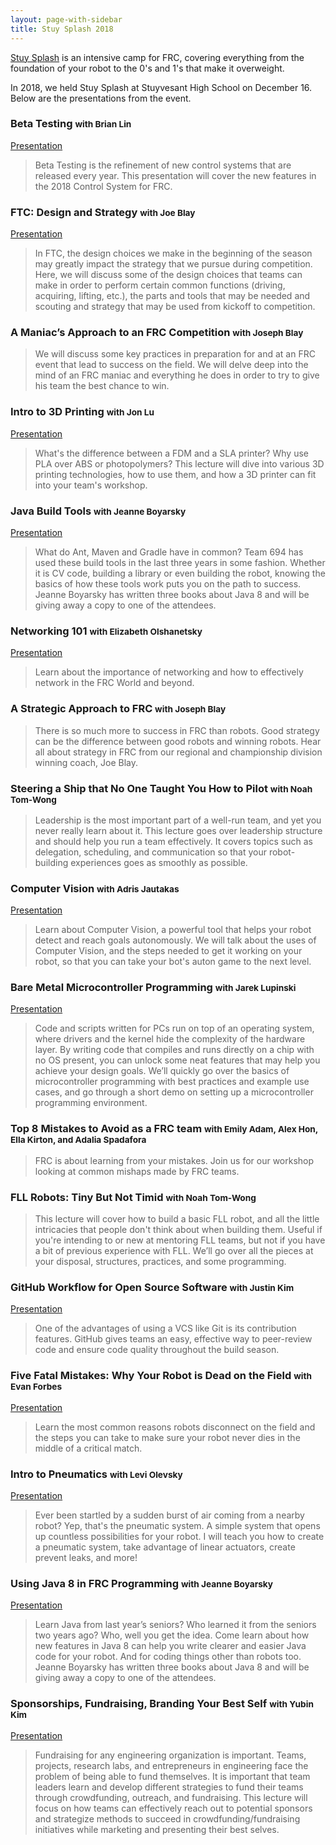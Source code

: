```yaml
---
layout: page-with-sidebar
title: Stuy Splash 2018
---
```


[Stuy Splash](/community/projects/stuysplash/) is an intensive camp for FRC, covering everything from the foundation of your robot to the 0's and 1's that make it overweight.

In 2018, we held Stuy Splash at Stuyvesant High School on December 16. Below are the presentations from the event.

### Beta Testing <small>with Brian Lin</small>
[Presentation](https://docs.google.com/presentation/d/1pf69A4-p_b-h4JZ9KodQE5IhOqCxhiyh4o81PRncSjE/edit?usp=sharing)

> Beta Testing is the refinement of new control systems that are released every year. This presentation will cover the new features in the 2018 Control System for FRC.

### FTC: Design and Strategy <small>with Joe Blay</small>
[Presentation](https://docs.google.com/presentation/d/12p6u4KrPqPsYTcmGFcLq70O40rvvVxBOFjtEKAxtIPk/edit?usp=sharing)

> In FTC, the design choices we make in the beginning of the season may greatly impact the strategy that we pursue during competition. Here, we will discuss some of the design choices that teams can make in order to perform certain common functions (driving, acquiring, lifting, etc.), the parts and tools that may be needed and scouting and strategy that may be used from kickoff to competition.

### A Maniac’s Approach to an FRC Competition <small>with Joseph Blay</small>
> We will discuss some key practices in preparation for and at an FRC event that lead to success on the field. We will delve deep into the mind of an FRC maniac and everything he does in order to try to give his team the best chance to win.

### Intro to 3D Printing <small>with Jon Lu</small>
[Presentation](
https://docs.google.com/presentation/d/1Vze8476anFM1utZV2J0OJ-krT0gGEkTcrWkNVtyE9A8/edit?usp=sharing)

> What's the difference between a FDM and a SLA printer? Why use PLA over ABS or photopolymers? This lecture will dive into various 3D printing technologies, how to use them, and how a 3D printer can fit into your team's workshop.

### Java Build Tools <small>with Jeanne Boyarsky</small>
[Presentation](https://docs.google.com/presentation/d/1uY1e___SWvf2SuoYcv6uK_usdcXHXvI2gwJ-UXrBSvY/edit?usp=sharing)

> What do Ant, Maven and Gradle have in common? Team 694 has used these build tools in the last three years in some fashion. Whether it is CV code, building a library or even building the robot, knowing the basics of how these tools work puts you on the path to success. Jeanne Boyarsky has written three books about Java 8 and will be giving away a copy to one of the attendees.

### Networking 101 <small>with Elizabeth Olshanetsky</small>
[Presentation](https://docs.google.com/presentation/d/1aKBUt6QO37T4UxzF7Q9--jIvQIT0g__Hp5du2jOF738/edit?usp=sharing)

> Learn about the importance of networking and how to effectively network in the FRC World and beyond.

### A Strategic Approach to FRC <small>with Joseph Blay</small>
> There is so much more to success in FRC than robots. Good strategy can be the difference between good robots and winning robots. Hear all about strategy in FRC from our regional and championship division winning coach, Joe Blay.

### Steering a Ship that No One Taught You How to Pilot <small>with Noah Tom-Wong</small>
> Leadership is the most important part of a well-run team, and yet you never really learn about it. This lecture goes over leadership structure and should help you run a team effectively. It covers topics such as delegation, scheduling, and communication so that your robot-building experiences goes as smoothly as possible.

### Computer Vision <small>with Adris Jautakas</small>
[Presentation](https://docs.google.com/presentation/d/15nIUgJT7RU4COfI9Yqk9uACz-bMqtx3cpUjMZ0F_YbQ/edit?usp=sharing)

> Learn about Computer Vision, a powerful tool that helps your robot detect and reach goals autonomously. We will talk about the uses of Computer Vision, and the steps needed to get it working on your robot, so that you can take your bot's auton game to the next level.

### Bare Metal Microcontroller Programming <small>with Jarek Lupinski</small>
[Presentation](https://docs.google.com/presentation/d/1jKidv__pbmm16-i3DMtRbtK-tWV-Q1HBJqlvdThi0zs/edit?usp=sharing)

> Code and scripts written for PCs run on top of an operating system, where drivers and the kernel hide the complexity of the hardware layer. By writing code that compiles and runs directly on a chip with no OS present, you can unlock some neat features that may help you achieve your design goals. We’ll quickly go over the basics of microcontroller programming with best practices and example use cases, and go through a short demo on setting up a microcontroller programming environment.

### Top 8 Mistakes to Avoid as a FRC team <small>with Emily Adam, Alex Hon, Ella Kirton, and Adalia Spadafora</small>
> FRC is about learning from your mistakes. Join us for our workshop looking at common mishaps made by FRC teams.

### FLL Robots: Tiny But Not Timid <small>with Noah Tom-Wong</small>
> This lecture will cover how to build a basic FLL robot, and all the little intricacies that people don't think about when building them. Useful if you're intending to or new at mentoring FLL teams, but not if you have a bit of previous experience with FLL. We’ll go over all the pieces at your disposal, structures, practices, and some programming.

### GitHub Workflow for Open Source Software <small>with Justin Kim</small>
[Presentation](https://docs.google.com/presentation/d/1fe6K-ugrINR1anumppdmy5clUeGv_TzrGn66e2xUstE/edit?usp=sharing)

> One of the advantages of using a VCS like Git is its contribution features. GitHub gives teams an easy, effective way to peer-review code and ensure code quality throughout the build season.

### Five Fatal Mistakes: Why Your Robot is Dead on the Field <small>with Evan Forbes</small>
[Presentation](https://docs.google.com/presentation/d/1tcrI3XbZPcJAUn9an1S5smc_v619o2s8YfDky0_kpGY/edit?usp=sharing)

> Learn the most common reasons robots disconnect on the field and the steps you can take to make sure your robot never dies in the middle of a critical match.

### Intro to Pneumatics <small>with Levi Olevsky</small>
[Presentation](https://docs.google.com/presentation/d/1gZ11QdUmwOMtq5KBM-8BguyIgiPTtRtrRM3t4nWcnkE/edit?usp=sharing)

> Ever been startled by a sudden burst of air coming from a nearby robot? Yep, that's the pneumatic system. A simple system that opens up countless possibilities for your robot. I will teach you how to create a pneumatic system, take advantage of linear actuators, create prevent leaks, and more!

### Using Java 8 in FRC Programming <small>with Jeanne Boyarsky</small>
[Presentation](https://docs.google.com/presentation/d/191o9M8kSr7wwmS1jdRsVJbT2ycd4DuLihDqjQcXngk0/edit?usp=sharing)

> Learn Java from last year’s seniors? Who learned it from the seniors two years ago? Who, well you get the idea. Come learn about how new features in Java 8 can help you write clearer and easier Java code for your robot. And for coding things other than robots too. Jeanne Boyarsky has written three books about Java 8 and will be giving away a copy to one of the attendees.

### Sponsorships, Fundraising, Branding Your Best Self <small>with Yubin Kim</small>
[Presentation](https://docs.google.com/presentation/d/1a0a8aEAPMs0gSzQlzCkxFMrgblo8-LFC5_vd610xB0I/edit?usp=sharing)

> Fundraising for any engineering organization is important. Teams, projects, research labs, and entrepreneurs in engineering face the problem of being able to fund themselves. It is important that team leaders learn and develop different strategies to fund their teams through crowdfunding, outreach, and fundraising. This lecture will focus on how teams can effectively reach out to potential sponsors and strategize methods to succeed in crowdfunding/fundraising initiatives while marketing and presenting their best selves.
